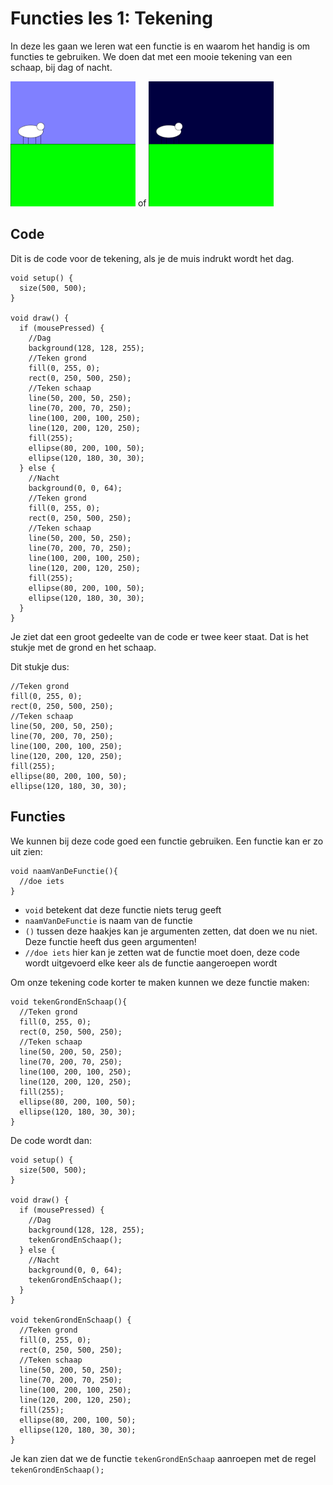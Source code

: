 # Functies les 1: Tekening
In deze les gaan we leren wat een functie is en waarom het handig is om functies te gebruiken. We doen dat met een mooie tekening van een schaap, bij dag of nacht.

<img alt="SchaapDag" src="SchaapDag.png" width="200"></img> of
<img alt="SchaapNacht" src="SchaapNacht.png" width="200"></img>

## Code
Dit is de code voor de tekening, als je de muis indrukt wordt het dag.

```
void setup() {
  size(500, 500);
}

void draw() {
  if (mousePressed) {
    //Dag
    background(128, 128, 255);
    //Teken grond
    fill(0, 255, 0);
    rect(0, 250, 500, 250);
    //Teken schaap
    line(50, 200, 50, 250);
    line(70, 200, 70, 250);
    line(100, 200, 100, 250);
    line(120, 200, 120, 250);
    fill(255);
    ellipse(80, 200, 100, 50);
    ellipse(120, 180, 30, 30);
  } else {
    //Nacht
    background(0, 0, 64);
    //Teken grond
    fill(0, 255, 0);
    rect(0, 250, 500, 250);
    //Teken schaap
    line(50, 200, 50, 250);
    line(70, 200, 70, 250);
    line(100, 200, 100, 250);
    line(120, 200, 120, 250);
    fill(255);
    ellipse(80, 200, 100, 50);
    ellipse(120, 180, 30, 30);
  }
}
```

Je ziet dat een groot gedeelte van de code er twee keer staat. Dat is het stukje met de grond en het schaap.

Dit stukje dus:

```
//Teken grond
fill(0, 255, 0);
rect(0, 250, 500, 250);
//Teken schaap
line(50, 200, 50, 250);
line(70, 200, 70, 250);
line(100, 200, 100, 250);
line(120, 200, 120, 250);
fill(255);
ellipse(80, 200, 100, 50);
ellipse(120, 180, 30, 30);
```

## Functies
We kunnen bij deze code goed een functie gebruiken. Een functie kan er zo uit zien:

```
void naamVanDeFunctie(){
  //doe iets
}
```

* `void` betekent dat deze functie niets terug geeft
* `naamVanDeFunctie` is naam van de functie
* `()` tussen deze haakjes kan je argumenten zetten, dat doen we nu niet. Deze functie heeft dus geen argumenten!
* `//doe iets` hier kan je zetten wat de functie moet doen, deze code wordt uitgevoerd elke keer als de functie aangeroepen wordt

Om onze tekening code korter te maken kunnen we deze functie maken:

```
void tekenGrondEnSchaap(){
  //Teken grond
  fill(0, 255, 0);
  rect(0, 250, 500, 250);
  //Teken schaap
  line(50, 200, 50, 250);
  line(70, 200, 70, 250);
  line(100, 200, 100, 250);
  line(120, 200, 120, 250);
  fill(255);
  ellipse(80, 200, 100, 50);
  ellipse(120, 180, 30, 30);
}
```

De code wordt dan:

```
void setup() {
  size(500, 500);
}

void draw() {
  if (mousePressed) {
    //Dag
    background(128, 128, 255);
    tekenGrondEnSchaap();
  } else {
    //Nacht
    background(0, 0, 64);
    tekenGrondEnSchaap();
  }
}

void tekenGrondEnSchaap() {
  //Teken grond
  fill(0, 255, 0);
  rect(0, 250, 500, 250);
  //Teken schaap
  line(50, 200, 50, 250);
  line(70, 200, 70, 250);
  line(100, 200, 100, 250);
  line(120, 200, 120, 250);
  fill(255);
  ellipse(80, 200, 100, 50);
  ellipse(120, 180, 30, 30);
}
```

Je kan zien dat we de functie `tekenGrondEnSchaap` aanroepen met de regel `tekenGrondEnSchaap();`

